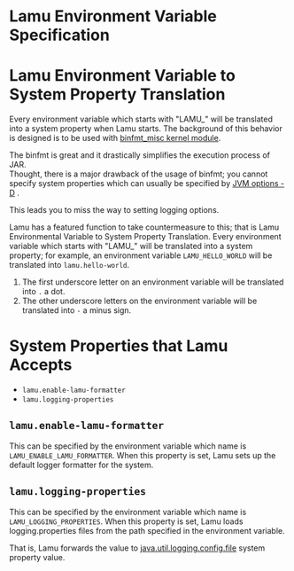 Lamu Environment Variable Specification
=======================================

# Lamu Environment Variable to System Property Translation #
Every environment variable which starts with "LAMU\_" will be translated into a 
system property when Lamu starts. The background of this behavior is designed 
is to be used with [binfmt\_misc kernel 
module](https://en.wikipedia.org/wiki/Binfmt_misc).

The binfmt is great and it drastically simplifies the execution process of JAR.  
Thought, there is a major drawback of the usage of binfmt; you cannot specify 
system properties which can usually be specified by [JVM options -D][-D] .

[-D]: https://docs.oracle.com/en/java/javase/13/docs/specs/man/java.html

This leads you to miss the way to setting logging options.

Lamu has a featured function to take countermeasure to this; that is
Lamu Environmental Variable to System Property Translation. Every environment 
variable which starts with "LAMU\_" will be translated into a system property; 
for example, an environment variable `LAMU_HELLO_WORLD` will be translated into 
`lamu.hello-world`.

1. The first underscore letter on an environment variable will be translated 
   into `.` a dot.
2. The other underscore letters on the environment variable will be translated 
   into `-` a minus sign.


# System Properties that Lamu Accepts #

- `lamu.enable-lamu-formatter`
- `lamu.logging-properties`

## `lamu.enable-lamu-formatter` ##

This can be specified by the environment variable which name is 
`LAMU_ENABLE_LAMU_FORMATTER`. When this property is set, Lamu sets up
the default logger formatter for the system.

## `lamu.logging-properties` ##
This can be specified by the environment variable which name is 
`LAMU_LOGGING_PROPERTIES`. When this property is set, Lamu loads 
logging.properties files from the path specified in the environment
variable.

That is, Lamu forwards the value to [java.util.logging.config.file][A] system 
property value.

[A]: https://docs.oracle.com/javase/7/docs/api/java/util/logging/LogManager.html


